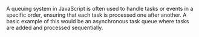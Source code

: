 A queuing system in JavaScript is often used to handle tasks or events in a specific order, ensuring that each task is processed one after another. A basic example of this would be an asynchronous task queue where tasks are added and processed sequentially.
